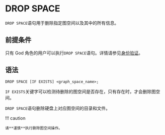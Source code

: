 # DROP SPACE

`DROP SPACE`语句用于删除指定图空间以及其中的所有信息。

## 前提条件

只有 God 角色的用户可以执行`DROP SPACE`语句。详情请参见[身份验证](../../7.data-security/1.authentication/1.authentication.md)。

## 语法

```ngql
DROP SPACE [IF EXISTS] <graph_space_name>;
```

`IF EXISTS`关键字可以检测待删除的图空间是否存在，只有存在时，才会删除图空间。

`DROP SPACE`语句删除硬盘上对应图空间的目录和文件。

!!! caution

    请**谨慎**执行删除图空间操作。
